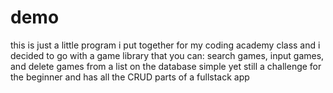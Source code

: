 # demo
this is just a little program i put together for my coding academy class and i decided to go with a game library
that you can: search games, input games, and delete games from a list on the database simple yet still a challenge for the beginner
and has all the CRUD parts of a fullstack app
